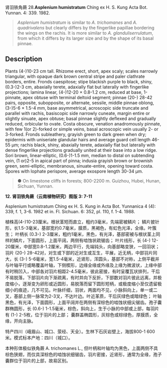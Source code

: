 肾羽铁角蕨
28.**Asplenium humistratum** Ching ex H. S. Kung Acta Bot. Yunnan. 4: 339. 1982.

> *Asplenium humistratum* is similar to *A. trichomanes* and *A. quadrivalens* but clearly differs by the fingerlike papillae bordering the wings on the rachis. It is more similar to *A. glanduliserrulatum*, from which it differs by its larger size and by the shape of its basal pinnae.


## Description
Plants (4-)10-23 cm tall. Rhizome erect, short, apex scaly; scales narrowly triangular, with opaque dark brown central stripe and paler clathrate borders, entire. Fronds caespitose; stipe blackish purple to black, shiny, (0.3-)2-3 cm, abaxially terete, adaxially flat but laterally with fingerlike projections; lamina linear, (4-)12-20 × 0.8-1.2 cm, reduced at base, 1-pinnate, apex obtuse with terminal deltoid segment; pinnae (20-) 28-42 pairs, opposite, subopposite, or alternate, sessile, middle pinnae oblong, (3-)5-6 × 1.5-4 mm, base asymmetrical, acroscopic side truncate and parallel with rachis, basiscopic side narrowly cuneate, margin entire or slightly sinuate, apex obtuse; basal pinnae slightly deflexed and gradually reduced, orbicular to ovate. Costa obscure, venation anadromously pinnate, with few 1(or 2)-forked or simple veins, basal acroscopic vein usually 2- or 3-forked. Fronds subleathery, grayish green to dark green when dry; epidermis with uniseriate glandular hairs and average guard cell length 46-55 µm; rachis black, shiny, abaxially terete, adaxially flat but laterally with dense fingerlike projections gradually united at their base into a low ridge. Sori brown, linear-elliptic, (0.6-)1-1.5 mm, median to distal on subtending vein, (1 or)2-5 in apical part of pinna; indusia grayish brown or brownish green, semi-elliptic, membranous, sinuate-entire, opening toward costa. Spores with lophate perispore, average exospore length 30-34 µm.


> ● On limestone cliffs in forests; 800-2200 m. Guizhou, Hubei, Hunan, Sichuan, Yunnan.

**12. 肾羽铁角蕨（云南植物研究）图版 3: 7-11**

Asplenium humistratum Ching ex H. S. Kung in Acta Bot. Yunnanica 4 (4): 339, f. 1, 3-6. 1982 et in. Fl. Sichuan. 6: 352, pl. 110, f. 1-4. 1988.

植株高(4-)10-23厘米。根状茎短而直立，粗约3毫米，先端密被鳞片； 鳞片披针形，长1.5-3毫米，基部宽约0.7毫米，膜质，黑褐色，有虹色光泽，全缘。叶簇生； 叶柄长 (0.3-) 2-3厘米，粗约1毫米，黑色，有光泽，基部密被与根状茎上同样的鳞片，下面圆形，上面平阔，两侧有啮蚀状疏锯齿； 叶片线形，长 (4-) 12-20厘米，中部宽0.8-1.2厘米，两边平行，先端钝头，向基部略变狭，一回羽状；羽片 (20-) 28-42对，对生或下部的近对生或互生，平展，近无柄，中部羽片同大，长 (3-) 5-6毫米，宽1.5-4毫米，近肾形，浑圆头，基部不对称，上侧平截并与叶轴平行或略覆盖叶轴，下侧楔形，边缘全缘或外缘及上缘为微波状，上缘中部有时稍凹入，中部各对羽片相距2-4.5毫米，彼此密接，有时呈覆瓦状排列，干后不易脱落，下部羽片向下渐疏离，有时并向下反折，下部数对羽片彼此远离，并极度缩小，逐渐变为卵形或近圆形，易脱落而留下圆形短柄，或极度缩小至仅遗留极细小的痕迹，几不可见。叶脉纤细，羽状，两面均不见，小脉斜向上，单一或二叉，基部上侧一脉常为2-3叉，不达叶边。叶近革质，干后灰绿色或暗绿色； 叶轴黑色，有光泽，下面圆形，上面平阔并在两侧有深棕色的啮蚀状细尖锯齿。孢子囊群椭圆形，长 (0.6-) 1-1.5毫米，棕色，斜向上，生于小脉的中部或上部，每羽片有 (1-) 2-5枚，位于羽片的上部； 囊群盖椭圆形，灰棕色或棕绿色，厚膜质，全缘，开向主脉。

特产四川（峨眉山、城口、荥经、天全）。生林下石灰岩壁上，海拔800-1 600米。模式标本产地：四川（城口）。

本种形体极似铁角蕨 A. trichomanes L., 但叶柄和叶轴均为黑色，上面两侧不具棕色狭翅，而仅具深棕色的啮蚀状细锯齿，羽片密接，近肾形，通常为全缘，孢子囊群位于羽片的上部，故易区别。

